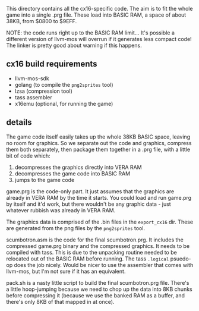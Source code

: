This directory contains all the cx16-specific code.
The aim is to fit the whole game into a single .prg file.
These load into BASIC RAM, a space of about 38KB, from
$0800 to $9EFF.

NOTE: the code runs right up to the BASIC RAM limit...
It's possible a different version of llvm-mos will overrun if it generates
less compact code!
The linker is pretty good about warning if this happens.


## cx16 build requirements

- llvm-mos-sdk
- golang (to compile the `png2sprites` tool)
- lzsa (compression tool)
- tass assembler
- x16emu (optional, for running the game)

## details

The game code itself easily takes up the whole 38KB BASIC space, leaving no
room for graphics.
So we separate out the code and graphics, compress them both separately,
then package them together in a .prg file, with a little bit of code which:
1. decompresses the graphics directly into VERA RAM
2. decompresses the game code into BASIC RAM
3. jumps to the game code

game.prg is the code-only part. It just assumes that the graphics are
already in VERA RAM by the time it starts.
You could load and run game.prg by itself and it'd work, but there wouldn't
be any graphic data - just whatever rubbish was already in VERA RAM.

The graphics data is comprised of the .bin files in the `export_cx16` dir.
These are generated from the png files by the `png2sprites` tool.

scumbotron.asm is the code for the final scumbotron.prg. It includes the
compressed game.prg binary and the compressed graphics.
It needs to be compiled with tass. This is due to the unpacking routine
needed to be relocated out of the BASIC RAM before running. The tass
`.logical` psuedo-op does the job nicely.
Would be nicer to use the assembler that comes with llvm-mos, but I'm not
sure if it has an equivalent.

pack.sh is a nasty little script to build the final scumbotron.prg file.
There's a little hoop-jumping because we need to chop up the data into
8KB chunks before compressing it (because we use the banked RAM as a buffer,
and there's only 8KB of that mapped in at once).


